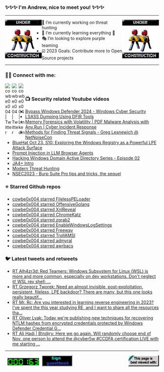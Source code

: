 ### ✨✨✨ I'm Andrew, nice to meet you! ✨✨✨

---
<img align="left" width="120px" src="https://raw.githubusercontent.com/cowbe0x004/cowbe0x004/master/images/image004.gif" />
<img align="right" width="120px" src="https://raw.githubusercontent.com/cowbe0x004/cowbe0x004/master/images/image004.gif" />

- 📖 I’m currently working on threat hunting
- 📘 I’m currently learning everything 🤣
- 🎭 I’m looking to explore purple teaming
- ☑️ 2023 Goals: Contribute more to Open Source projects

---

### 🤝🏽 Connect with me:
[<img align="left" alt="cowbe0x004 | Twitter" width="22px" src="https://cdn.simpleicons.org/mastodon" />][mastodon]
[<img align="left" alt="cowbe0x004 | Twitter" width="22px" src="https://cdn.simpleicons.org/twitter" />][twitter]
[<img align="left" alt="cowbe0x004 | LinkedIn" width="22px" src="https://cdn.simpleicons.org/linkedin" />][linkedin]

<!--
[<img align="left" alt="cowbe0x004.com" width="22px" src="https://raw.githubusercontent.com/iconic/open-iconic/master/svg/globe.svg" />][website]
[<img align="left" alt="cowbe0x004 | YouTube" width="22px" src="https://cdn.jsdelivr.net/npm/simple-icons@v3/icons/youtube.svg" />][youtube]
[<img align="left" alt="cowbe0x004 | Instagram" width="22px" src="https://cdn.jsdelivr.net/npm/simple-icons@v3/icons/instagram.svg" />][instagram]
-->

<br />

### 📺 Security related Youtube videos
<!-- YOUTUBE:START -->
- [Bypass Windows Defender 2024 - Windows Cyber Security](https://www.youtube.com/watch?v=NmB2MPAafTo)
- [LSASS Dumping Using DFIR Tools](https://www.youtube.com/watch?v=RW3cEdKbC4E)
- [Memory Forensics with Volatility | PDF Malware Analysis with Any.Run | Cyber Incident Response](https://www.youtube.com/watch?v=vIrDy-eA91I)
- [Methods for Finding Threat Signals - Greg Lesnewich @ NetNoiseCon](https://www.youtube.com/watch?v=mJJFzQq5B1k)
- [BlueHat Oct 23. S10: Exploring the Windows Registry as a Powerful LPE Attack Surface](https://www.youtube.com/watch?v=8mJLe8sZki8)
- [Prompt Injection in LLM Browser Agents](https://www.youtube.com/watch?v=TxyjjsXT-vw)
- [Hacking Windows Domain Active Directory Series - Episode 02](https://www.youtube.com/watch?v=61lriESHdPw)
- [JA4+ Intro](https://www.youtube.com/watch?v=b1c7xxe6ouM)
- [Modern Threat Hunting](https://www.youtube.com/watch?v=h4taXieI9Xo)
- [NSEC2023 - Burp Suite Pro tips and tricks, the sequel](https://www.youtube.com/watch?v=N7BN--CMOMI)
<!-- YOUTUBE:END -->

### ⭐ Starred Github repos
<!-- GITHUB_STAR:START -->
- [cowbe0x004 starred FilelessPELoader](https://github.com/SaadAhla/FilelessPELoader)
- [cowbe0x004 starred OffensiveGolang](https://github.com/MrTuxx/OffensiveGolang)
- [cowbe0x004 starred XnlReveal](https://github.com/xnl-h4ck3r/XnlReveal)
- [cowbe0x004 starred ChromeKatz](https://github.com/Meckazin/ChromeKatz)
- [cowbe0x004 starred zgrab2](https://github.com/zmap/zgrab2)
- [cowbe0x004 starred EnableWindowsLogSettings](https://github.com/Yamato-Security/EnableWindowsLogSettings)
- [cowbe0x004 starred Freeway](https://github.com/FLOCK4H/Freeway)
- [cowbe0x004 starred TrollAMSI](https://github.com/cybersectroll/TrollAMSI)
- [cowbe0x004 starred admyral](https://github.com/Admyral-Security/admyral)
- [cowbe0x004 starred awrbacs](https://github.com/lobuhi/awrbacs)
<!-- GITHUB_STAR:END -->

### 🐦 Latest tweets and retweets
<!-- TWEETS:START -->
- [RT Alh4zr3d: Red Teamers: Windows Subsystem for Linux &lpar;WSL&rpar; is more and more common, especially on dev workstations. Don&#39;t neglect it! WSL rev shell: ...](https://twitter.com/cowbe0x004/status/1633906799496577058)
- [RT Grzegorz Tworek: Need an almost invisible, post-exploitation, persistent, fileless, LPE backdoor? There are many, but this one looks really beautif...](https://twitter.com/cowbe0x004/status/1635059979584704512)
- [RT Mr. Rc: Are you interested in learning reverse engineering in 2023? I&#39;ve spent the this year studying RE, and I want to share all the resources tha...](https://twitter.com/cowbe0x004/status/1608957126986338304)
- [RT Oliver Lyak: Today we&#39;re publishing new techniques for recovering NTLM hashes from encrypted credentials protected by Windows Defender Credential G...](https://twitter.com/cowbe0x004/status/1609759486306144256)
- [RT Ali Hadi | B!n@ry: Here we go again. Will randomly choose end of Nov. one person to attend the @cyber5w #CCDFA certification LIVE with me starting ...](https://twitter.com/cowbe0x004/status/1597812987791908866)
<!-- TWEETS:END -->

---

[<img align="left" width="120px" src="https://raw.githubusercontent.com/cowbe0x004/cowbe0x004/master/images/visitors.gif" />][visitor]
[<img align="left" alt="Sign My Guestbook" width="100px" src="https://raw.githubusercontent.com/cowbe0x004/cowbe0x004/master/images/sign_guest_book.gif" />][guestbook]
[<img align="right" width="100px" src="https://raw.githubusercontent.com/cowbe0x004/cowbe0x004/master/images/netscape.gif" />][netscape]


[website]: https://cowbe0x004.com
[mastodon]: https://infosec.exchange/@cowbe
[twitter]: https://twitter.com/cowbe0x004
[youtube]: https://youtube.com/
[instagram]: https://instagram.com/
[linkedin]: https://www.linkedin.com/in/anhuang/
[guestbook]: https://github.com/cowbe0x004/cowbe0x004/issues
[netscape]: https://github.com/cowbe0x004/cowbe0x004
[visitor]: https://github.com/cowbe0x004/cowbe0x004
